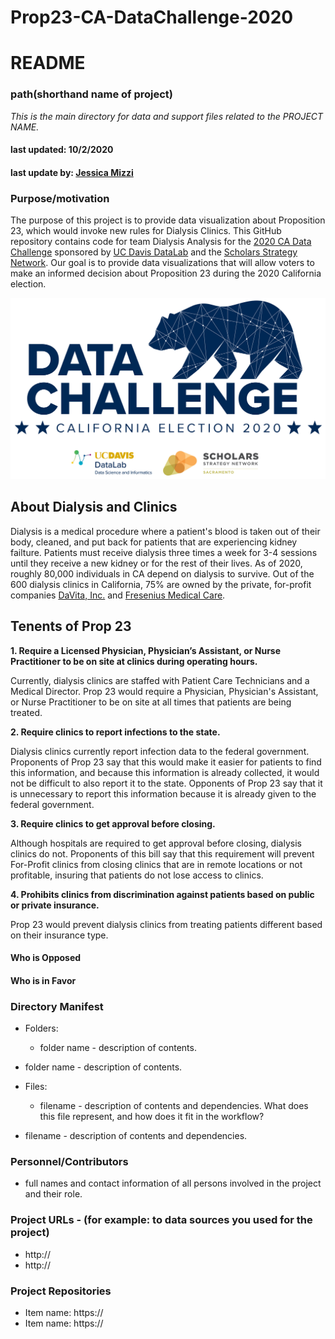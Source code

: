 # Prop23-CA-DataChallenge-2020

# README
### path(shorthand name of project)

*This is the main directory for data and support files related to the PROJECT NAME.*

#### last updated: 10/2/2020
#### last update by: [Jessica Mizzi](https://github.com/jessicamizzi)


### Purpose/motivation
The purpose of this project is to provide data visualization about Proposition 23, which would invoke new rules for Dialysis Clinics. This GitHub repository contains code for team Dialysis Analysis for the [2020 CA Data Challenge](https://datalab.ucdavis.edu/ca-election-2020-data-challenge/) sponsored by [UC Davis DataLab](https://datalab.ucdavis.edu/) and the [Scholars Strategy Network](https://scholars.org/chapter/sacramento). Our goal is to provide data visualizations that will allow voters to make an informed decision about Proposition 23 during the 2020 California election.

![CAelections_data_challenge_crop.png](CAelections_data_challenge_crop.png)

## About Dialysis and Clinics

Dialysis is a medical procedure where a patient's blood is taken out of their body, cleaned, and put back for patients that are experiencing kidney failture. Patients must receive dialysis three times a week for 3-4 sessions until they receive a new kidney or for the rest of their lives. As of 2020, roughly 80,000 individuals in CA depend on dialysis to survive. Out of the 600 dialysis clinics in California, 75% are owned by the private, for-profit companies [DaVita, Inc.](https://www.davita.com/) and [Fresenius Medical Care](https://fmcna.com/).

## Tenents of Prop 23

**1. Require a Licensed Physician, Physician’s Assistant, or Nurse Practitioner to be on site at clinics during operating hours.**

Currently, dialysis clinics are staffed with Patient Care Technicians and a Medical Director. Prop 23 would require a Physician, Physician's Assistant, or Nurse Practitioner to be on site at all times that patients are being treated.

**2. Require clinics to report infections to the state.**

Dialysis clinics currently report infection data to the federal government. Proponents of Prop 23 say that this would make it easier for patients to find this information, and because this information is already collected, it would not be difficult to also report it to the state. Opponents of Prop 23 say that it is unnecessary to report this information because it is already given to the federal government.

**3. Require clinics to get approval before closing.**

Although hospitals are required to get approval before closing, dialysis clinics do not. Proponents of this bill say that this requirement will prevent For-Profit clinics from closing clinics that are in remote locations or not profitable, insuring that patients do not lose access to clinics.

**4. Prohibits clinics from discrimination against patients based on public or private insurance.**

Prop 23 would prevent dialysis clinics from treating patients different based on their insurance type.


#### Who is Opposed

#### Who is in Favor


### Directory Manifest

*  Folders:
	* folder name - description of contents.
* folder name - description of contents.

* Files:
	*  filename - description of contents and dependencies. What does     this file represent, and how does it fit in the workflow?
*  filename - description of contents and dependencies.

### Personnel/Contributors

* full names and contact information of all persons involved in the project and their role.


### Project URLs - (for example: to data sources you used for the project)

* http://
* http://

### Project Repositories

* Item name: https://
* Item name: https://



